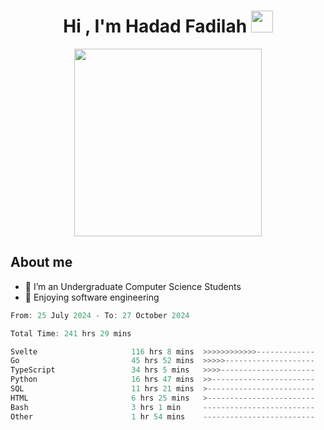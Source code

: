<h1 align="center">Hi , I'm Hadad Fadilah <img src="https://media.giphy.com/media/hvRJCLFzcasrR4ia7z/giphy.gif" width="35"></h1>

<p align="center">
<img src="https://media.tenor.com/78dNivDemDAAAAAi/speech-bubble-venti.gif" width="300"/>    
</p>


##  About me
- 🔭 I’m an Undergraduate Computer Science Students
- 🌱 Enjoying software engineering

<!--START_SECTION:waka-->

```go
From: 25 July 2024 - To: 27 October 2024

Total Time: 241 hrs 29 mins

Svelte                     116 hrs 8 mins  >>>>>>>>>>>>-------------   47.72 %
Go                         45 hrs 52 mins  >>>>>--------------------   18.85 %
TypeScript                 34 hrs 5 mins   >>>>---------------------   14.01 %
Python                     16 hrs 47 mins  >>-----------------------   06.90 %
SQL                        11 hrs 21 mins  >------------------------   04.67 %
HTML                       6 hrs 25 mins   >------------------------   02.64 %
Bash                       3 hrs 1 min     -------------------------   01.24 %
Other                      1 hr 54 mins    -------------------------   00.78 %
```

<!--END_SECTION:waka-->




<!--
**Fadil-Tao/Fadil-Tao** is a ✨ _special_ ✨ repository because its `README.md` (this file) appears on your GitHub profile.


